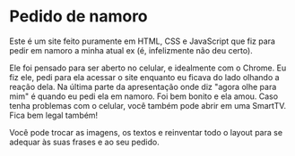 # Pedido de namoro
Este é um site feito puramente em HTML, CSS e JavaScript que fiz para pedir em namoro a minha atual ex (é, infelizmente não deu certo).

Ele foi pensado para ser aberto no celular, e idealmente com o Chrome.
Eu fiz ele, pedi para ela acessar o site enquanto eu ficava do lado olhando a reação dela. Na última parte da apresentação onde diz "agora olhe para mim" é quando eu pedi ela em namoro. Foi bem bonito e ela amou.
Caso tenha problemas com o celular, você também pode abrir em uma SmartTV. Fica bem legal também!

Você pode trocar as imagens, os textos e reinventar todo o layout para se adequar às suas frases e ao seu pedido.
